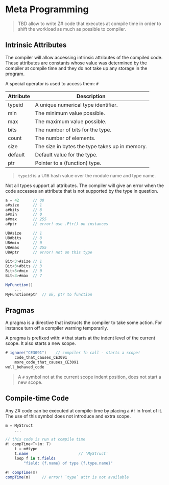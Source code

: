 # Meta Programming

> TBD allow to write Z# code that executes at compile time in order to shift the workload as much as possible to compiler.

## Intrinsic Attributes

The compiler will allow accessing intrinsic attributes of the compiled code. These attributes are constants whose value was determined by the compiler at compile time and they do not take up any storage in the program.

A special operator is used to access them: `#`

| Attribute | Description
|----|-----
| typeid | A unique numerical type identifier.
| min | The minimum value possible.
| max | The maximum value possible.
| bits | The number of bits for the type.
| count | The number of elements.
| size | The size in bytes the type takes up in memory.
| default | Default value for the type.
| ptr | Pointer to a (function) type.

> `typeid` is a U16 hash value over the module name and type name.

Not all types support all attributes. The compiler will give an error when the code accesses an attribute that is not supported by the type in question.

```C#
a = 42      // U8
a#size      // 1
a#bits      // 8
a#min       // 0
a#max       // 255
a#ptr       // error! use .Ptr() on instances

U8#size     // 1
U8#bits     // 8
U8#min      // 0
U8#max      // 255
U8#ptr      // error! not on this type

Bit<3>#size // 1
Bit<3>#bits // 3
Bit<3>#min  // 0
Bit<3>#max  // 7

MyFunction()
    ...
MyFunction#ptr  // ok, ptr to function
```

## Pragmas

A pragma is a directive that instructs the compiler to take some action. For instance turn off a compiler warning temporarily.

A pragma is prefixed with: `#` that starts at the indent level of the current scope. It also starts a new scope.

```C#
# ignore("CE3091")    // compiler fn call - starts a scope!
    code_that_causes_CE3091
    more_code_that_causes_CE3091
well_behaved_code
```

> A `#` symbol not at the current scope indent position, does not start a new scope.

## Compile-time Code

Any Z# code can be executed at compile-time by placing a `#!` in front of it. The use of this symbol does not introduce and extra scope.

```C#
m = MyStruct
    ...

// this code is run at compile time
#! compTime<T>(m: T)
    t = m#type
    t.name                      // 'MyStruct'
    loop f in t.fields
        "field: {f.name} of type {f.type.name}"

#! compTime(m)
compTime(m)     // error! `type` attr is not available
```
